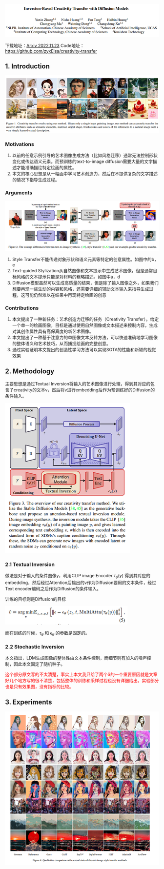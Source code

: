 ![img](res/033/001.png)

下载地址：[Arxiv 2022.11.23](https://arxiv.org/abs/2211.13203)
Code地址：https://github.com/zyxElsa/creativity-transfer

## 1. Introduction

![img](res/033/002.png)

### Motivations
1. 以前的任意示例引导的艺术图像生成方法（比如风格迁移）通常无法控制形状变化或传达语义元素。而预训练的text-to-image diffusion需要大量的文字描述才能准确描绘特定绘画的属性。
2. 本文的核心思想是从一幅画中学习艺术创造力，然后在不提供复杂的文字描述的情况下指导生成过程。

### Arguments

![img](res/033/003.png)

1. Style Transfer不能传递对象形状和语义元素等特定的创意属性。如图中的b，e
2. Text-guided Stylization从自然图像和文本提示中生成艺术图像，但是通常目标风格的文本提示只能是对材料的粗略描述。如图中a，d
3. Diffusion模型虽然可以生成高质量的结果，但是除了输入图像之外，如果我们想要再现一些生动的内容和风格，还需要详细的辅助文本输入来指导生成过程，这可能仍然难以在结果中再现特定绘画的创意

### Contributions
1. 本文提出了一种新任务：艺术创造力迁移的任务（Creativity Transfer）。给定一个单一的绘画图像，目标是通过使用自然图像或文本描述来控制内容，生成对其创作属性具有高保真度的新艺术图像。
2. 本文提出了一种基于注意力的单图像文本反转方法，可以快速准确地学习图像的整体语义和艺术技巧，从而捕捉绘画的完整创意。
3. 通过实验证明本文提出的创造性学习方法可以实现SOTA的性能和新颖的视觉效果

## 2. Methodology
主要思想是通过Textual Inversion将输入的艺术图像进行处理，得到其对应的包含了creativity的文本v，然后将v进行embedding后作为预训练好的Diffusion的条件输入。

![img](res/033/004.png)

### 2.1 Textual Inversion
做法是对于输入的条件图像y，利用CLIP image Encoder $\tau_{\theta}(y)$ 得到其对应的embedding，然后经过Attention后输出的v作为Diffusion要用的文本条件，经过Text encoder编码之后作为Diffusion的条件输入。

训练的目标则是Diffusion的目标

![img](res/033/005.png)

而在训练的时候，$\tau_{\theta}$ 和 $\epsilon_{\theta}$ 的参数是固定的。

### 2.2 Stochastic Inversion
本文指出，LDM生成图像的整体性由文本条件控制，而细节则有加入的噪声控制，因此本文固定了随机种子。

<font color=red>这个部分原文写的不太清楚，事实上本文我只给了两个S的一个重要原因就是文章好几个地方写的很不清楚，包括整体的训练和采样过程也没有详细给出。实验部分也是只有效果图，没有指标的比较。</font>

## 3. Experiments

![img](res/033/006.png)
